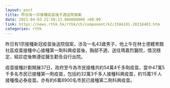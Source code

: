 ```yaml
---
layout: post
title: 昨日有一宗接種疫苗後不適送院個案
date: 2021-04-03 22:50:13.000000000 +08:00
link: https://news.rthk.hk/rthk/ch/component/k2/1584101-20210403.htm
categories: rthk
---
```


昨日有1宗接種新冠疫苗後送院個案，涉及一名43歲男子，他上午在林士德體育館社區疫苗接種中心接種第一劑科興疫苗後，胸部不適，送往瑪嘉烈醫院，情況穩定，經診症後無遵從醫生勸告自行出院。

疫苗接種計劃開展37日，政府至今為市民接種共約54萬4千多劑疫苗，當中47萬5千多名市民已接種第一劑疫苗，包括約32萬3千多人接種科興疫苗，約15萬1千人接種復必泰疫苗。亦有約6萬8900名市民已接種第二劑科興疫苗。
